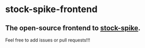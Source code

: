 # stock-spike-frontend

## The open-source frontend to [stock-spike](https://stock-spike.com).

Feel free to add issues or pull requests!!!
